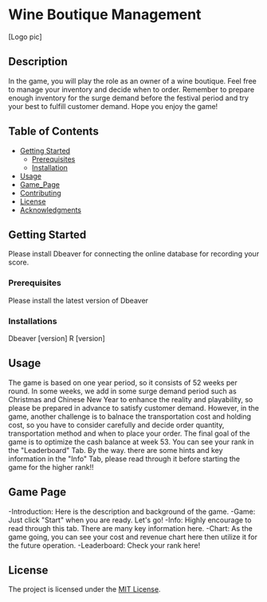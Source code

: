 # Wine Boutique Management

[Logo pic]

## Description

In the game, you will play the role as an owner of a wine boutique. Feel free to manage your inventory and decide when to order. Remember to prepare enough inventory for the surge demand before the festival period and try your best to fulfill customer demand. 
Hope you enjoy the game!


## Table of Contents

- [Getting Started](#getting-started)
  - [Prerequisites](#prerequisites)
  - [Installation](#installation)
- [Usage](#usage)
- [Game_Page](#game-page)
- [Contributing](#contributing)
- [License](#license)
- [Acknowledgments](#acknowledgments)

## Getting Started

Please install Dbeaver for connecting the online database for recording your score.

### Prerequisites

Please install the latest version of Dbeaver

### Installations
Dbeaver [version]
R [version]

## Usage

The game is based on one year period, so it consists of 52 weeks per round. In some weeks, we add in some surge demand period such as Christmas and Chinese New Year to enhance the reality and playability, so please be prepared in advance to satisfy customer demand. However, in the game, another challenge is to balnace the transportation cost and holding cost, so you have to consider carefully and decide order quantity, transportation method and when to place your order. The final goal of the game is to optimize the cash balance at week 53. You can see your rank in the "Leaderboard" Tab. By the way. there are some hints and key information in the "Info" Tab, please read through it before starting the game for the higher rank!!

## Game Page

-Introduction: Here is the description and background of the game.
-Game: Just click "Start" when you are ready. Let's go!
-Info: Highly encourage to read through this tab. There are many key information here.
-Chart: As the game going, you can see your cost and revenue chart here then utilize it for the future operation.
-Leaderboard: Check your rank here!

## License

The project is licensed under the [MIT License](LICENSE).
